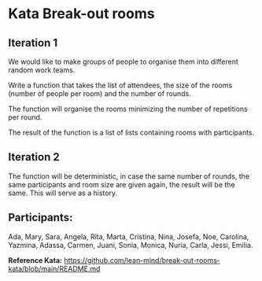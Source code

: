 # Kata Break-out rooms

## Iteration 1
We would like to make groups of people to organise them into different random work teams.

Write a function that takes the list of attendees, the size of the rooms (number of people per room) and the number of rounds.

The function will organise the rooms minimizing the number of repetitions per round.

The result of the function is a list of lists containing rooms with participants.

## Iteration 2

The function will be deterministic, in case the same number of rounds, the same participants and room size are given again, the result will be the same. This will serve as a history.

## Participants:

Ada, Mary, Sara, Angela, Rita, Marta, Cristina, Nina, Josefa, Noe, Carolina, Yazmina, Adassa, Carmen, Juani, Sonia, Monica, Nuria, Carla, Jessi, Emilia.

**Reference Kata:** 
https://github.com/lean-mind/break-out-rooms-kata/blob/main/README.md